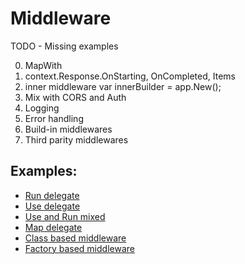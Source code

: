 # Middleware

TODO - Missing examples

0. MapWith
1. context.Response.OnStarting, OnCompleted, Items
1. inner middleware var innerBuilder = app.New();
1. Mix with CORS and Auth
1. Logging
1. Error handling
1. Build-in middlewares
1. Third parity middlewares

## Examples:

- [Run delegate](/src/middleware/middleware-01-Run/Program.cs)
- [Use delegate](/src/middleware/middleware-02-Use/Program.cs)
- [Use and Run mixed](/src/middleware/middleware-03-UseAndRun/Program.cs)
- [Map delegate](/src/middleware/middleware-04-Map/Program.cs)
- [Class based middleware](/src/middleware/middleware-06-ClassBased/Program.cs)
- [Factory based middleware](/src/middleware/middleware-07-Factory/Program.cs)
